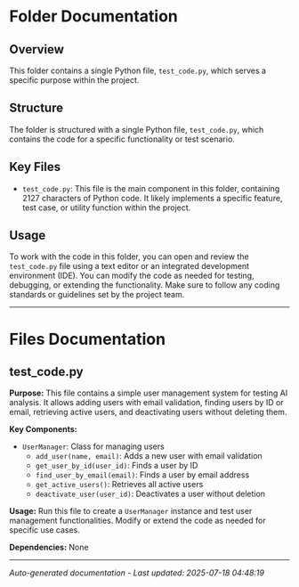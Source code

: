# Folder Documentation

## Overview
This folder contains a single Python file, `test_code.py`, which serves a specific purpose within the project.

## Structure
The folder is structured with a single Python file, `test_code.py`, which contains the code for a specific functionality or test scenario.

## Key Files
- `test_code.py`: This file is the main component in this folder, containing 2127 characters of Python code. It likely implements a specific feature, test case, or utility function within the project.

## Usage
To work with the code in this folder, you can open and review the `test_code.py` file using a text editor or an integrated development environment (IDE). You can modify the code as needed for testing, debugging, or extending the functionality. Make sure to follow any coding standards or guidelines set by the project team.

---

# Files Documentation

## test_code.py

**Purpose:** This file contains a simple user management system for testing AI analysis. It allows adding users with email validation, finding users by ID or email, retrieving active users, and deactivating users without deleting them.

**Key Components:**
- `UserManager`: Class for managing users
  - `add_user(name, email)`: Adds a new user with email validation
  - `get_user_by_id(user_id)`: Finds a user by ID
  - `find_user_by_email(email)`: Finds a user by email address
  - `get_active_users()`: Retrieves all active users
  - `deactivate_user(user_id)`: Deactivates a user without deletion

**Usage:** Run this file to create a `UserManager` instance and test user management functionalities. Modify or extend the code as needed for specific use cases.

**Dependencies:** None

---
*Auto-generated documentation - Last updated: 2025-07-18 04:48:19*
